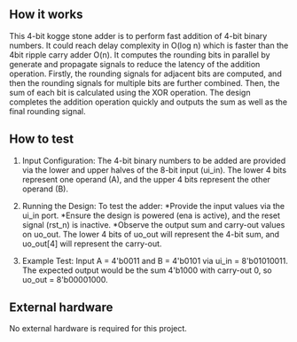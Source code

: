 <!---

This file is used to generate your project datasheet. Please fill in the information below and delete any unused
sections.

You can also include images in this folder and reference them in the markdown. Each image must be less than
512 kb in size, and the combined size of all images must be less than 1 MB.
-->

## How it works

This 4-bit kogge stone adder is to perform fast addition of 4-bit binary numbers. It could reach delay complexity in O(log n) which is faster than the 4bit ripple carry adder O(n). It computes the rounding bits in parallel by generate and propagate signals to reduce the latency of the addition operation. Firstly, the rounding signals for adjacent bits are computed, and then the rounding signals for multiple bits are further combined. Then, the sum of each bit is calculated using the XOR operation. The design completes the addition operation quickly and outputs the sum as well as the final rounding signal.

## How to test

1. Input Configuration: The 4-bit binary numbers to be added are provided via the lower and upper halves of the 8-bit input (ui_in). The lower 4 bits represent one operand (A), and the upper 4 bits represent the other operand (B).

2. Running the Design: To test the adder:
*Provide the input values via the ui_in port.
*Ensure the design is powered (ena is active), and the reset signal (rst_n) is inactive.
*Observe the output sum and carry-out values on uo_out. The lower 4 bits of uo_out will represent the 4-bit sum, and uo_out[4] will represent the carry-out.

3. Example Test:
Input A = 4'b0011 and B = 4'b0101 via ui_in = 8'b01010011.
The expected output would be the sum 4'b1000 with carry-out 0, so uo_out = 8'b00001000.

## External hardware

No external hardware is required for this project. 
